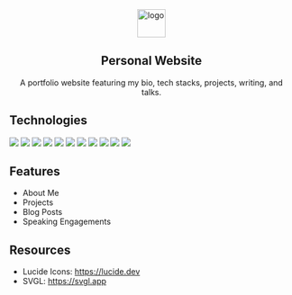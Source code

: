 <div align="center">
 <img width="50px" src="https://github.com/user-attachments/assets/20fd141d-2f50-4139-b249-0652d3fbca38" alt="logo" />

 <h2>Personal Website</h2>
 <p>A portfolio website featuring my bio, tech stacks, projects, writing, and talks.</p>
</div>


## Technologies
<div>
<img src="https://img.shields.io/badge/next%20js-000000?style=for-the-badge&logo=nextdotjs&logoColor=white">
<img src="https://img.shields.io/badge/Tailwind_CSS-38B2AC?style=for-the-badge&logo=tailwind-css&logoColor=white">
<img src="https://img.shields.io/badge/TypeScript-007ACC?style=for-the-badge&logo=typescript&logoColor=white">
<img src="https://img.shields.io/badge/strapi-2F2E8B?style=for-the-badge&logo=strapi&logoColor=white">
<img src="https://img.shields.io/badge/PostgreSQL-316192?style=for-the-badge&logo=postgresql&logoColor=white">
<img src="https://img.shields.io/badge/GraphQl-E10098?style=for-the-badge&logo=graphql&logoColor=white">
<img  src="    https://img.shields.io/badge/Cloudinary-3448C5?style=for-the-badge&logo=Cloudinary&logoColor=white">
<img  src="https://img.shields.io/badge/Railway-131415?style=for-the-badge&logo=railway&logoColor=white">
<img  src="https://img.shields.io/badge/Vercel-000000?style=for-the-badge&logo=vercel&logoColor=white">
<img src="https://img.shields.io/badge/npm-CB3837?style=for-the-badge&logo=npm&logoColor=white">
<img  src="https://img.shields.io/badge/eslint-3A33D1?style=for-the-badge&logo=eslint&logoColor=white">
</div>

## Features

- About Me
- Projects
- Blog Posts
- Speaking Engagements

## Resources

- Lucide Icons: <https://lucide.dev>
- SVGL: <https://svgl.app>
